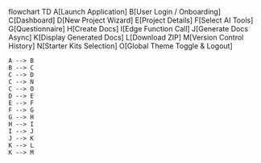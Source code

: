 flowchart TD
    A[Launch Application]
    B[User Login / Onboarding]
    C[Dashboard]
    D[New Project Wizard]
    E[Project Details]
    F[Select AI Tools]
    G[Questionnaire]
    H[Create Docs]
    I[Edge Function Call]
    J[Generate Docs Async]
    K[Display Generated Docs]
    L[Download ZIP]
    M[Version Control History]
    N[Starter Kits Selection]
    O[Global Theme Toggle & Logout]

    A --> B
    B --> C
    C --> D
    C --> N
    C --> O
    D --> E
    E --> F
    F --> G
    G --> H
    H --> I
    I --> J
    J --> K
    K --> L
    K --> M